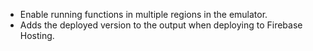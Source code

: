 - Enable running functions in multiple regions in the emulator.
- Adds the deployed version to the output when deploying to Firebase Hosting.
